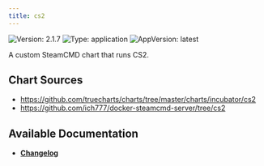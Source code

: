 ```yaml
---
title: cs2
---
```


![Version: 2.1.7](https://img.shields.io/badge/Version-2.1.7-informational?style=flat-square) ![Type: application](https://img.shields.io/badge/Type-application-informational?style=flat-square) ![AppVersion: latest](https://img.shields.io/badge/AppVersion-latest-informational?style=flat-square)

A custom SteamCMD chart that runs CS2.

## Chart Sources

- https://github.com/truecharts/charts/tree/master/charts/incubator/cs2
- https://github.com/ich777/docker-steamcmd-server/tree/cs2

## Available Documentation

- [**Changelog**](./CHANGELOG.md)

